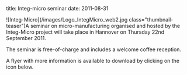 title: Integ-micro seminar
date: 2011-08-31 

![Integ-Micro](/images/Logo_IntegMicro_web2.jpg class="thumbnail-teaser")A seminar on micro-manufacturing organised and hosted by the Integ-Micro project will take place in Hannover on Thursday 22nd September 2011.
<!--break-->
The seminar is free-of-charge and includes a welcome coffee reception.

A flyer with more information is available to download by clicking on the icon below.